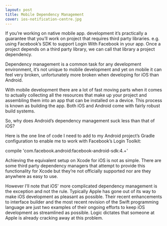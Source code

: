 ```yaml
---
layout: post
title: Mobile Dependency Management
cover: ios-notification-centre.jpg
---
```


If you’re working on native mobile app. development it’s practically a guarantee that you’ll  work on project that requires third party libraries. e.g. using Facebook’s SDK to support Login With Facebook in your app. Once a project depends on a third party library, we can call that library a project dependency.

Dependency management is a common task for any development environment, it’s not unique to mobile development and yet on mobile it can feel very broken, unfortunately more broken when developing for iOS than Android.

With mobile development there are a lot of fast moving parts when it comes to actually collecting all the resources that make up your project and assembling them into an app that can be installed on a device. This process is known as building the app. Both iOS and Android come with fairly robust build systems.

So, why does Android’s dependency management suck less than that of iOS?

Here is the one line of code I need to add to my Android project’s Gradle configuration to enable me to work with Facebook’s Login Toolkit:

compile 'com.facebook.android:facebook-android-sdk:4.+'

Achieving the equivalent setup on Xcode for iOS is not as simple. There are some third party dependency managers that attempt to provide this functionality for Xcode but they’re not officially supported nor are they anywhere as easy to use.

However I’ll note that iOS' more complicated dependency management is the exception and not the rule. Typically Apple has gone out of its way to make iOS development as pleasant as possible. Their recent enhancements to interface builder and the most recent revision of the Swift programming language are just two examples of their ongoing efforts to keep iOS development as streamlined as possible. Logic dictates that someone at Apple is already cracking away at this problem.
